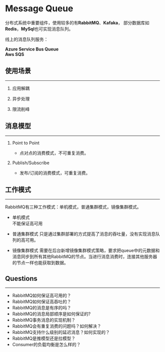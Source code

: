 # Message Queue

分布式系统中重要组件，使用较多的有**RabbitMQ**、**Kafaka**， 部分数据库如**Redis**，**MySql**也可实现消息队列。

线上的消息队列服务：

**Azure Service Bus Queue**       
**Aws SQS**

## 使用场景

***

1. 应用解耦

2. 异步处理

3. 限流削峰

## 消息模型

***

1. Point to Point 
    
    - 点对点的消费模式，不可重复消费。

2. Publish/Subscribe
    
    - 发布/订阅的消费模式，可重复消费。

## 工作模式

***

RabbitMQ有三种工作模式：单机模式，普通集群模式，镜像集群模式。

- 单机模式  
	不能保证高可用

- 普通集群模式
	只是通过集群部署的方式提高了消息的吞吐量，没有实现消息队列的高可用。

- 镜像集群模式
	需要在后台新增镜像集群模式策略，要求把queue中的元数据和消息同步到所有其他RabbitMQ的节点。当进行消息消费时，连接其他服务器的节点一样也能获取到数据。

## Questions

***

- RabbitMQ如何保证高可用的？
- RabbitMQ如何保证高吞吐的？
- RabbitMQ的消息是有序的吗？
- RabbitMQ的消息局部顺序是如何保证的?
- RabbitMQ事务消息的实现机制？
- RabbitMQ会有重复消费的问题吗？如何解决？
- RabbitMQ支持什么级别的延迟消息？如何实现的？
- RabbitMQ是推模型还是拉模型？
- Consumer的负载均衡是怎么样的？
